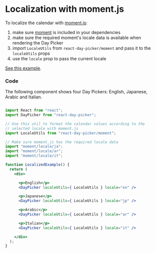 # Localization with moment.js

To localize the calendar with [moment.js](http://www.momentjs.com):

1. make sure [moment](https://www.npmjs.com/package/moment) is included in your dependencies
2. make sure the required moment's locale data is available when rendering the Day Picker
3. import `LocaleUtils` from `react-day-picker/moment` and pass it to the `localeUtils` props
4. use the `locale` prop to pass the current locale

[See this example](http://react-day-picker.js.org/examples/?localizedMoment).

### Code

The following component shows four Day Pickers: English, Japanese, Arabic and Italian.

```jsx

import React from "react";
import DayPicker from "react-day-picker";

// Use this util to format the calendar values according to the
// selected locale with moment.js
import LocaleUtils from "react-day-picker/moment";

// Make sure moment.js has the required locale data
import "moment/locale/ja";
import "moment/locale/ar";
import "moment/locale/it";

function LocalizedExample() {
  return (
    <div>

      <p>English</p>
      <DayPicker localeUtils={ LocaleUtils } locale="en" />

      <p>Japanese</p>
      <DayPicker localeUtils={ LocaleUtils } locale="jp" />

      <p>Arabic</p>
      <DayPicker localeUtils={ LocaleUtils } locale="ar" />

      <p>Italian</p>
      <DayPicker localeUtils={ LocaleUtils } locale="it" />

    </div>
  );
}
```
